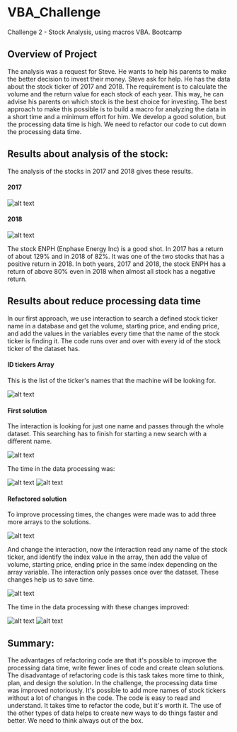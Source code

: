 # VBA_Challenge
Challenge 2 - Stock Analysis, using macros VBA. Bootcamp

## Overview of Project
The analysis was a request for Steve. He wants to help his parents to make the better decision to invest their money. Steve ask for help. He has the data about the stock ticker of 2017 and 2018. The requirement is to calculate the volume and the return value for each stock of each year. This way, he can advise his parents on which stock is the best choice for investing. The best approach to make this possible is to build a macro for analyzing the data in a short time and a minimum effort for him. We develop a good solution, but the processing data time is high. We need to refactor our code to cut down the processing data time.

## Results about analysis of the stock: 

The analysis of the stocks in 2017 and 2018 gives these results.

#### 2017
![alt text](./Resources/Stocks2017.png)

#### 2018
![alt text](./Resources/Stocks2018.png)

The stock ENPH (Enphase Energy Inc) is a good shot. In 2017 has a return of about 129% and in 2018 of 82%. It was one of the two stocks that has a positive return in 2018. In both years, 2017 and 2018, the stock ENPH has a return of above 80% even in 2018 when almost all stock has a negative return.

## Results about reduce processing data time

In our first approach, we use interaction to search a defined stock ticker name in a database and get the volume, starting price, and ending price, and add the values in the variables every time that the name of the stock ticker is finding it. The code runs over and over with every id of the stock ticker of the dataset has.

#### ID tickers Array

This is the list of the ticker's names that the machine will be looking for. 

![alt text](./Resources/beforeTickersArray.png)

#### First solution

The interaction is looking for just one name and passes through the whole dataset. This searching has to finish for starting a new search with a different name.

![alt text](./Resources/LoopBefore.png)

The time in the data processing was:

![alt text](./Resources/BeforeRefactor2017.png)
![alt text](./Resources/BeforeRefactor2018.png)
  
#### Refactored solution

To improve processing times, the changes were made was to add three more arrays to the solutions.

![alt text](./Resources/ArrayRefactor.png)

And change the interaction, now the interaction read any name of the stock ticker, and identify the index value in the array, then add the value of volume, starting price, ending price in the same index depending on the array variable. The interaction only passes once over the dataset. These changes help us to save time.

![alt text](./Resources/LoopRefactor.png)

The time in the data processing with these changes improved:

![alt text](./Resources/VBA_Challenge_2017.png)
![alt text](./Resources/VBA_Challenge_2018.png)

## Summary: 
The advantages of refactoring code are that it's possible to improve the processing data time, write fewer lines of code and create clean solutions.  The disadvantage of refactoring code is this task takes more time to think, plan, and design the solution. In the challenge, the processing data time was improved notoriously. It's possible to add more names of stock tickers without a lot of changes in the code. The code is easy to read and understand. It takes time to refactor the code, but it's worth it. The use of the other types of data helps to create new ways to do things faster and better. We need to think always out of the box.






